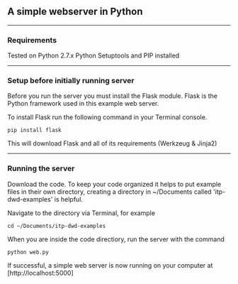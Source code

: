 ## A simple webserver in Python

------

### Requirements

Tested on Python 2.7.x
Python Setuptools and PIP installed

------

### Setup before initially running server

Before you run the server you must install the Flask module. Flask is the Python framework used in this example web server.

To install Flask run the following command in your Terminal console.

	pip install flask

This will download Flask and all of its requirements (Werkzeug & Jinja2)

------

### Running the server

Download the code. To keep your code organized it helps to put example files in their own directory, creating a directory in ~/Documents called 'itp-dwd-examples' is helpful.

Navigate to the directory via Terminal, for example

	cd ~/Documents/itp-dwd-examples

When you are inside the code directiory, run the server with the command

	python web.py

If successful, a simple web server is now running on your computer at [http://localhost:5000]